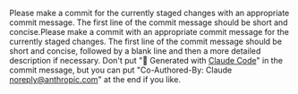 Please make a commit for the currently staged changes with an appropriate commit message. The first line of the commit message should be short and concise.Please make a commit with an appropriate commit message for the currently staged changes.  The first line of the commit message should be short and concise, followed by a blank line and then a more detailed description if necessary.  Don't put "🤖 Generated with [Claude Code](https://claude.ai/code)" in the commit message, but you can put "Co-Authored-By: Claude <noreply@anthropic.com>" at the end if you like.

